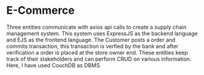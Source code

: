 # E-Commerce
Three entities communicate with axios api calls to create a supply chain management system. This system uses ExpressJS as the backend language and EJS as the frontend language. The Customer posts a order and commits transaction, this transaction is verfied by the bank and after verification a order is placed at the store owner end. These entities keep track of their stakeholders and can perform CRUD on various information. Here, I have used CouchDB as DBMS.
